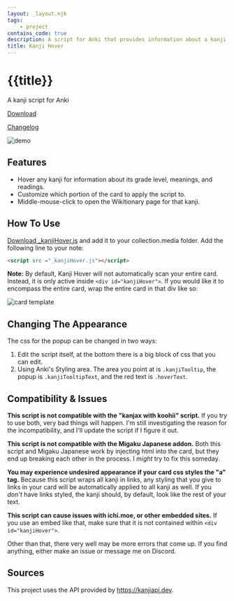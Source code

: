 ```yaml
---
layout: _layout.njk
tags: 
    - project
contains_code: true
description: A script for Anki that provides information about a kanji by hovering over it.
title: Kanji Hover
---
```


# {{title}}

A kanji script for Anki

[Download](https://github.com/cademcniven/Kanji-Hover/releases/tag/kanjiHoverV1)

[Changelog](https://github.com/cademcniven/Kanji-Hover/blob/main/Changelog.md)

![demo](/images/kanjihover/demo.gif)

## Features

* Hover any kanji for information about its grade level, meanings, and readings.
* Customize which portion of the card to apply the script to.
* Middle-mouse-click to open the Wikitionary page for that kanji.

## How To Use

[Download \_kanjiHover.js](https://github.com/cademcniven/Kanji-Hover/releases/) and add it to your collection.media folder.
Add the following line to your note:

```html
<script src ="_kanjiHover.js"></script>
```

**Note:** By default, Kanji Hover will not automatically scan your entire card. Instead, it is only active inside `<div id="kanjiHover">`. If you would like it to encompass the entire card, wrap the entire card in that div like so:

![card template](/images/kanjihover/template.png)

## Changing The Appearance

The css for the popup can be changed in two ways:

1. Edit the script itself, at the bottom there is a big block of css that you can edit.
2. Using Anki's Styling area. The area you point at is `.kanjiTooltip`, the popup is `.kanjiTooltipText`, and the red text is `.hoverText`.

## Compatibility & Issues

**This script is not compatible with the "kanjax with koohii" script.** If you try to use both, very bad things will happen. I'm still investigating the reason for the incompatibility, and I'll update the script if I figure it out.

**This script is not compatible with the Migaku Japanese addon.** Both this script and Migaku Japanese work by injecting html into the card, but they end up breaking each other in the process. I *might* try to fix this someday.

**You may experience undesired appearance if your card css styles the "a" tag.** Because this script wraps all kanji in links, any styling that you give to links in your card will be automatically applied to all kanji as well. If you *don't* have links styled, the kanji should, by default, look like the rest of your text.

**This script can cause issues with ichi.moe, or other embedded sites.** If you use an embed like that, make sure that it is not contained within `<div id="kanjiHover">`.

Other than that, there very well may be more errors that come up. If you find anything, either make an issue or message me on Discord.

## Sources

This project uses the API provided by https://kanjiapi.dev.
